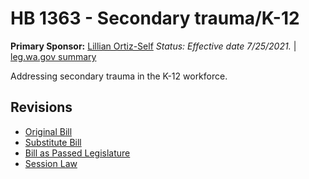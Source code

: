 # HB 1363 - Secondary trauma/K-12
**Primary Sponsor:** [Lillian Ortiz-Self](/person/leg/lillian.ortiz-self.md)
*Status: Effective date 7/25/2021.* | [leg.wa.gov summary](https://app.leg.wa.gov/billsummary?BillNumber=1363&Year=2021)

Addressing secondary trauma in the K-12 workforce.

## Revisions
* [Original Bill](1/)
* [Substitute Bill](S/)
* [Bill as Passed Legislature](S.PL/)
* [Session Law](S.SL/)